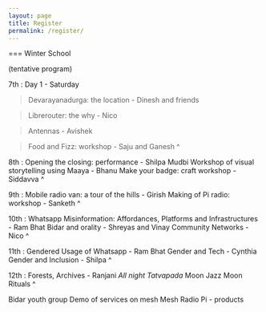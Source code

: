 ```yaml
---
layout: page
title: Register
permalink: /register/
---
```



=== Winter School

(tentative program)

7th
: Day 1 - Saturday

> Devarayanadurga: the location - Dinesh and friends

> Librerouter: the why - Nico

> Antennas - Avishek

> Food and Fizz: workshop - Saju and Ganesh
^


8th
: Opening the closing: performance - Shilpa Mudbi
  Workshop of visual storytelling using Maaya - Bhanu
  Make your badge: craft workshop - Siddavva
^

9th
: Mobile radio van: a tour of the hills - Girish 
  Making of Pi radio: workshop - Sanketh
^


10th 
: Whatsapp Misinformation: Affordances, Platforms and Infrastructures - Ram Bhat
  Bidar and orality - Shreyas and Vinay
  Community Networks - Nico
^


11th 
: Gendered Usage of Whatsapp - Ram Bhat
  Gender and Tech - Cynthia
  Gender and Inclusion - Shilpa
^


12th
: Forests, Archives - Ranjani
  *All night Tatvapada*
  Moon Jazz
  Moon Rituals
^

Bidar youth group 
Demo of services on mesh
Mesh Radio
Pi - products
